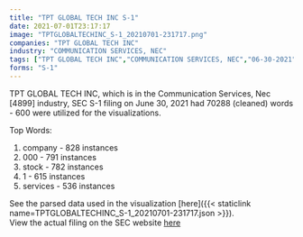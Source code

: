 ```yaml
---
title: "TPT GLOBAL TECH INC S-1"
date: 2021-07-01T23:17:17
image: "TPTGLOBALTECHINC_S-1_20210701-231717.png"
companies: "TPT GLOBAL TECH INC"
industry: "COMMUNICATION SERVICES, NEC"
tags: ["TPT GLOBAL TECH INC","COMMUNICATION SERVICES, NEC","06-30-2021","S-1"]
forms: "S-1"
---
```

TPT GLOBAL TECH INC, which is in the Communication Services, Nec [4899] industry, SEC S-1 filing on June 30, 2021 had 70288 (cleaned) words - 600 were utilized for the visualizations.

Top Words:
1. company - 828 instances
2. 000 - 791 instances
3. stock - 782 instances
4. 1 - 615 instances
5. services - 536 instances


See the parsed data used in the visualization [here]({{< staticlink name=TPTGLOBALTECHINC_S-1_20210701-231717.json >}}).  
View the actual filing on the SEC website [here](https://www.sec.gov/Archives/edgar/data/1661039/0001654954-21-007431.txt)